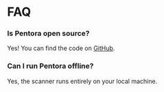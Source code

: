 # FAQ

### Is Pentora open source?

Yes! You can find the code on [GitHub](https://github.com/Pentoraai/pentora-core).

### Can I run Pentora offline?

Yes, the scanner runs entirely on your local machine.
